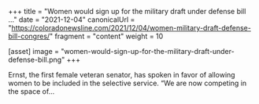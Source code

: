 +++
title = "Women would sign up for the military draft under defense bill ..."
date = "2021-12-04"
canonicalUrl = "https://coloradonewsline.com/2021/12/04/women-military-draft-defense-bill-congres/"
fragment = "content"
weight = 10

[asset]
    image = "women-would-sign-up-for-the-military-draft-under-defense-bill.png"
+++

Ernst, the first female veteran senator, has spoken in favor of allowing 
women to be included in the selective service. “We are now competing in the 
space of...
